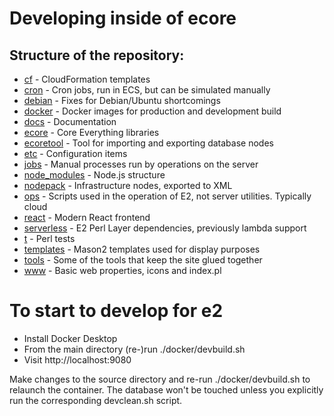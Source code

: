 # Developing inside of ecore

## Structure of the repository:

 * [cf](https://github.com/everything2/everything2/tree/master/cf) - CloudFormation templates
 * [cron](https://github.com/everything2/everything2/tree/master/cron) - Cron jobs, run in ECS, but can be simulated manually
 * [debian](https://github.com/everything2/everything2/tree/master/debian) - Fixes for Debian/Ubuntu shortcomings
 * [docker](https://github.com/everything2/everything2/tree/master/docker) - Docker images for production and development build
 * [docs](https://github.com/everything2/everything2/tree/master/docs) - Documentation
 * [ecore](https://github.com/everything2/everything2/tree/master/ecore) - Core Everything libraries
 * [ecoretool](https://github.com/everything2/everything2/tree/master/ecoretool) - Tool for importing and exporting database nodes
 * [etc](https://github.com/everything2/everything2/tree/master/etc) - Configuration items
 * [jobs](https://github.com/everything2/everything2/tree/master/jobs) - Manual processes run by operations on the server
 * [node_modules](https://github.com/everything2/everything2/tree/master/node_modules) - Node.js structure
 * [nodepack](https://github.com/everything2/everything2/tree/master/nodepack) - Infrastructure nodes, exported to XML
 * [ops](https://github.com/everything2/everything2/tree/master/ops) - Scripts used in the operation of E2, not server utilities. Typically cloud
 * [react](https://github.com/everything2/everything2/tree/master/react) - Modern React frontend
 * [serverless](https://github.com/everything2/everything2/tree/master/serverless) - E2 Perl Layer dependencies, previously lambda support
 * [t](https://github.com/everything2/everything2/tree/master/t) - Perl tests
 * [templates](https://github.com/everything2/everything2/tree/master/templates) - Mason2 templates used for display purposes
 * [tools](https://github.com/everything2/everything2/tree/master/tools) - Some of the tools that keep the site glued together
 * [www](https://github.com/everything2/everything2/tree/master/www) - Basic web properties, icons and index.pl

# To start to develop for e2

 * Install Docker Desktop
 * From the main directory (re-)run ./docker/devbuild.sh
 * Visit http://localhost:9080

Make changes to the source directory and re-run ./docker/devbuild.sh to relaunch the container. The database won't be touched unless you explicitly run the corresponding devclean.sh script.

